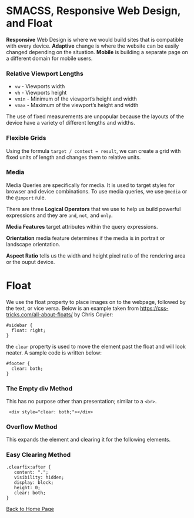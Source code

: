 # SMACSS, Responsive Web Design, and Float

**Responsive** Web Design is where we would build sites that is compatible with every device. **Adaptive** change is where the website can be easily changed depending on the situation. **Mobile** is building a separate page on a different domain for mobile users.

### Relative Viewport Lengths

- `vw` - Viewports width
- `vh` - Viewports height
- `vmin` - Minimum of the viewport’s height and width
- `vmax` - Maximum of the viewport’s height and width

The use of fixed measurements are unpopular because the layouts of the device have a variety of different lengths and widths. 

### Flexible Grids

Using the formula `target / context = result`, we can create a grid with fixed units of length and changes them to relative units.

### Media

Media Queries are specifically for media. It is used to target styles for browser and device combinations. To use media queries, we use `@media` or the `@import` rule. 

There are three **Logical Operators** that we use to help us build powerful expressions and they are `and`, `not`, and `only`.

**Media Features** target attributes within the query expressions. 

**Orientation** media feature determines if the media is in portrait or landscape orientation. 

**Aspect Ratio** tells us the width and height pixel ratio of the rendering area or the ouput device.

# Float

We use the float property to place images on to the webpage, followed by the text, or vice versa. Below is an example taken from https://css-tricks.com/all-about-floats/ by Chris Coyier:

```
#sidebar {
  float: right;			
}
```

the `clear` property is used to move the element past the float and will look neater. A sample code is written below:

```
#footer {
  clear: both;			
}
```

### The Empty div Method
This has no purpose other than presentation; similar to a `<br>`.

```
 <div style="clear: both;"></div>
 ```

 ### Overflow Method
This expands the element and clearing it for the following elements.

### Easy Clearing Method

```
.clearfix:after { 
   content: "."; 
   visibility: hidden; 
   display: block; 
   height: 0; 
   clear: both;
}
```

[Back to Home Page](https://kmangub.github.io/reading-notes-master/)